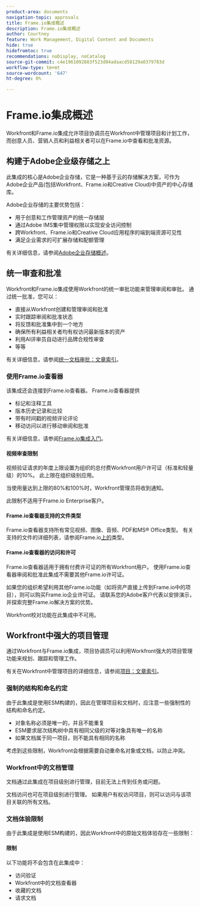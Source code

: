 ```yaml
---
product-area: documents
navigation-topic: approvals
title: Frame.io集成概述
description: Frame.io集成概述
author: Courtney
feature: Work Management, Digital Content and Documents
hide: true
hidefromtoc: true
recommendations: noDisplay, noCatalog
source-git-commit: c4e1961092883f523d04adaacd58129a0379783d
workflow-type: tm+mt
source-wordcount: '647'
ht-degree: 0%

---
```



# Frame.io集成概述

Workfront和Frame.io集成允许项目协调员在Workfront中管理项目和计划工作，而创意人员、营销人员和利益相关者可以在Frame.io中查看和批准资源。

## 构建于Adobe企业级存储之上

此集成的核心是Adobe企业存储，它是一种基于云的存储解决方案，可作为Adobe企业产品(包括Workfront、Frame.io和Creative Cloud)中资产的中心存储库。

Adobe企业存储的主要优势包括：

* 用于创意和工作管理资产的统一存储层
* 通过Adobe IMS集中管理权限以实现安全访问控制
* 跨Workfront、Frame.io和Creative Cloud应用程序的端到端资源可见性<!--coming soon?-->
* 满足企业需求的可扩展存储和配额管理

有关详细信息，请参阅[Adobe企业存储概述](/help/quicksilver/review-and-approve-work/esm-overview.md)。

## 统一审查和批准

Workfront和Frame.io集成使用Workfront的统一审批功能来管理审阅和审批。 通过统一批准，您可以：

* 直接从Workfront创建和管理审阅和批准
* 实时跟踪审阅和批准状态
* 将反馈和批准集中到一个地方
* 确保所有利益相关者均有权访问最新版本的资产
* 利用AI评审员自动进行品牌合规性审查
* 等等

有关详细信息，请参阅[统一文档审批：文章索引](/help/quicksilver/review-and-approve-work/document-reviews-and-approvals/document-reviews-and-approvals.md)。


### 使用Frame.io查看器

该集成还会连接到Frame.io查看器。 Frame.io查看器提供

* 标记和注释工具
* 版本历史记录和比较
* 带有时间戳的视频评论评论
* 移动访问以进行移动审阅和批准

有关详细信息，请参阅[Frame.io集成入门](/help/quicksilver/review-and-approve-work/native-integrations/frame-io/get-started-with-frame-integration.md)。

#### 视频审查限制

视频验证请求的年度上限设置为组织的总付费Workfront用户许可证（标准和轻量级）的10%。 此上限在组织级别应用。

当使用量达到上限的80%和100%时，Workfront管理员将收到通知。

此限制不适用于Frame.io Enterprise客户。

#### Frame.io查看器支持的文件类型

Frame.io查看器支持所有常见视频、图像、音频、PDF和MS® Office类型。 有关支持的文件的详细列表，请参阅Frame.io[上的](https://help.frame.io/en/articles/9436564-supported-file-types-on-frame-io)类型。

#### Frame.io查看器的访问和许可

Frame.io查看器适用于拥有付费许可证的所有Workfront用户。 使用Frame.io查看器审阅和批准此集成不需要其他Frame.io许可证。

如果您的组织希望利用其他Frame.io功能（如将资产直接上传到Frame.io中的项目），则可以购买Frame.io企业许可证。 请联系您的Adobe客户代表以安排演示，并探索完整Frame.io解决方案的优势。

Workfront校对功能在此集成中不可用。

## Workfront中强大的项目管理

通过Workfront与Frame.io集成，项目协调员可以利用Workfront强大的项目管理功能来规划、跟踪和管理工作。

有关在Workfront中管理项目的详细信息，请参阅[项目：文章索引](/help/quicksilver/manage-work/projects/create-projects/create-project.md)。

### 强制的结构和命名约定

由于此集成是使用ESM构建的，因此在管理项目和文档时，应注意一些强制性的结构和命名约定。

* 对象名称必须是唯一的，并且不能重复
* ESM要求层次结构树中具有相同父级的对等对象具有唯一的名称
* 如果文档属于同一项目，则不能具有相同的名称

考虑到这些限制，Workfront会根据需要自动重命名对象或文档，以防止冲突。

### Workfront中的文档管理

文档通过此集成在项目级别进行管理，目前无法上传到任务或问题。

文档访问也可在项目级别进行管理。 如果用户有权访问项目，则可以访问与该项目关联的所有文档。

<!--Documents can't be dragged as full folders.-->

### 文档体验限制

由于此集成是使用ESM构建的，因此Workfront中的原始文档体验存在一些限制：

#### 限制

以下功能将不会包含在此集成中：

<!--* External document providers-->
* 访问验证
* Workfront中的文档查看器
* 收藏的文档
* 请求文档


<!--#### Temporary limitations

For now, the following capabilities are not available:

* Send documents to Adobe Experience Manager Assets
* Multi-stage approvals
* Upload documents to comments or updates in Workfront
* Upload documents to tasks or issues in Workfront-->



